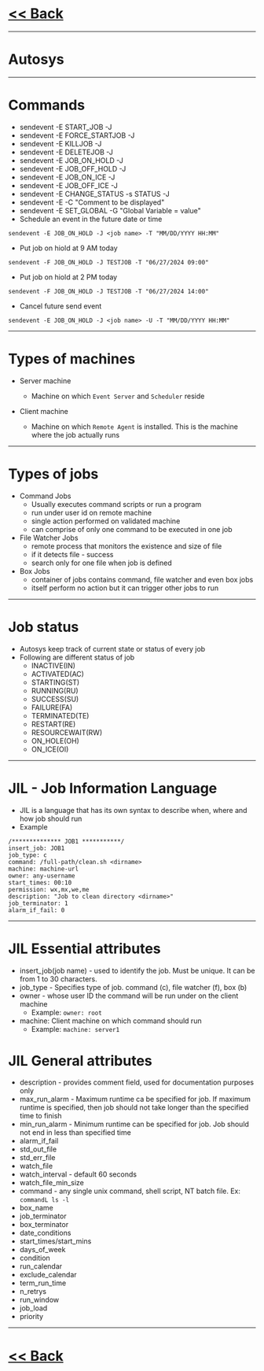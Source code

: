 # [<< Back](../README.md)
------
# Autosys
------
# Commands
* sendevent -E START_JOB -J <job name>
* sendevent -E FORCE_STARTJOB -J <job name>
* sendevent -E KILLJOB -J <job name>
* sendevent -E DELETEJOB -J <job name>
* sendevent -E JOB_ON_HOLD -J <job name>
* sendevent -E JOB_OFF_HOLD -J <job name>
* sendevent -E JOB_ON_ICE -J <job name>
* sendevent -E JOB_OFF_ICE -J <job name>
* sendevent -E CHANGE_STATUS -s STATUS -J <job name>
* sendevent -E <any event> -C "Comment to be displayed"
* sendevent -E SET_GLOBAL -G "Global Variable = value"
* Schedule an event in the future date or time
```
sendevent -E JOB_ON_HOLD -J <job name> -T "MM/DD/YYYY HH:MM"
```
* Put job on hiold at 9 AM today
```
sendevent -F JOB_ON_HOLD -J TESTJOB -T "06/27/2024 09:00"
```
* Put job on hiold at 2 PM today
```
sendevent -F JOB_ON_HOLD -J TESTJOB -T "06/27/2024 14:00"
```
* Cancel future send event
```
sendevent -E JOB_ON_HOLD -J <job name> -U -T "MM/DD/YYYY HH:MM"
```
------
# Types of machines
* Server machine
	* Machine on which `Event Server` and `Scheduler` reside
	
* Client machine
	* Machine on which `Remote Agent` is installed. This is the machine where the job actually runs
------
# Types of jobs
* Command Jobs
	* Usually executes command scripts or run a program
	* run under user id on remote machine
	* single action performed on validated machine
	* can comprise of only one command to be executed in one job
* File Watcher Jobs
	* remote process that monitors the existence and size of file
	* if it detects file - success
	* search only for one file when job is defined
* Box Jobs
	* container of jobs contains command, file watcher and even box jobs
	* itself perform no action but it can trigger other jobs to run
------
# Job status
* Autosys keep track of current state or status of every job
* Following are different status of job
	* INACTIVE(IN)
	* ACTIVATED(AC)
	* STARTING(ST)
	* RUNNING(RU)
	* SUCCESS(SU)
	* FAILURE(FA)
	* TERMINATED(TE)
	* RESTART(RE)
	* RESOURCEWAIT(RW)
	* ON_HOLE(OH)
	* ON_ICE(OI)
------
# JIL - Job Information Language
* JIL is a language that has its own syntax to describe when, where and how job should run
* Example
```
/************** JOB1 ***********/
insert_job: JOB1
job_type: c
command: /full-path/clean.sh <dirname>
machine: machine-url
owner: any-username
start_times: 00:10
permission: wx,mx,we,me
description: "Job to clean directory <dirname>"
job_terminator: 1
alarm_if_fail: 0
```
------
# JIL Essential attributes
* insert_job(job name) - used to identify the job. Must be unique. It can be from 1 to 30 characters. 
* job_type - Specifies type of job. command (c), file watcher (f), box (b)
* owner - whose user ID the command will be run under on the client machine
	* Example: `owner: root`
* machine: Client machine on which command should run
	* Example: `machine: server1`

# JIL General attributes
* description - provides comment field, used for documentation purposes only
* max_run_alarm - Maximum runtime ca be specified for job. If maximum runtime is specified, then job should not take longer than the specified time to finish
* min_run_alarm - Minimum runtime can be specified for job. Job should not end in less than specified time
* alarm_if_fail
* std_out_file
* std_err_file
* watch_file
* watch_interval - default 60 seconds
* watch_file_min_size
* command - any single unix command, shell script, NT batch file. Ex: `commandL ls -l`
* box_name
* job_terminator
* box_terminator
* date_conditions
* start_times/start_mins
* days_of_week
* condition
* run_calendar
* exclude_calendar
* term_run_time
* n_retrys
* run_window
* job_load
* priority
------
# [<< Back](../README.md)